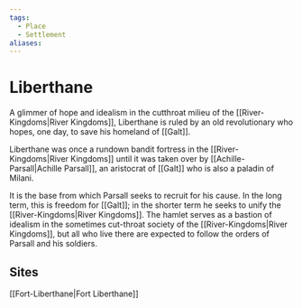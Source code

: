 ```yaml
---
tags:
  - Place
  - Settlement
aliases:
---
```

# Liberthane
A glimmer of hope and idealism in the cutthroat milieu of the [[River-Kingdoms|River Kingdoms]], Liberthane is ruled by an old revolutionary who hopes, one day, to save his homeland of [[Galt]].  

Liberthane was once a rundown bandit fortress in the [[River-Kingdoms|River Kingdoms]] until it was taken over by [[Achille-Parsall|Achille Parsall]], an aristocrat of [[Galt]] who is also a paladin of Milani.

It is the base from which Parsall seeks to recruit for his cause. In the long term, this is freedom for [[Galt]]; in the shorter term he seeks to unify the [[River-Kingdoms|River Kingdoms]]. The hamlet serves as a bastion of idealism in the sometimes cut-throat society of the [[River-Kingdoms|River Kingdoms]], but all who live there are expected to follow the orders of Parsall and his soldiers.

## Sites
[[Fort-Liberthane|Fort Liberthane]]